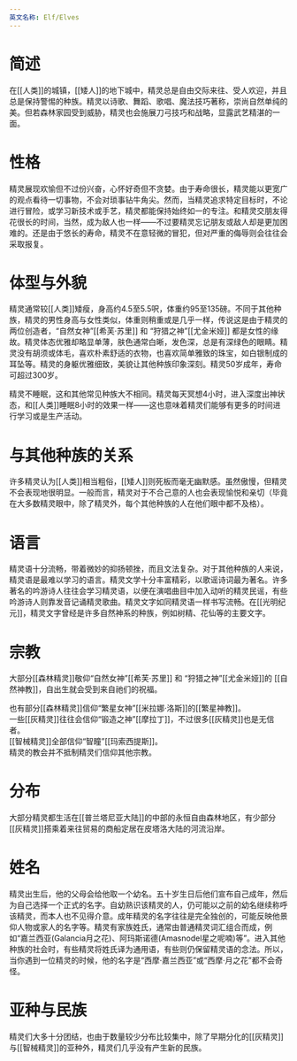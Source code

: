 ```yaml
---
英文名称: Elf/Elves
---
```

# 简述  
在[[人类]]的城镇，[[矮人]]的地下城中，精灵总是自由交际来往、受人欢迎，并且总是保持警惕的种族。精灵以诗歌、舞蹈、歌唱、魔法技巧著称，崇尚自然单纯的美。但若森林家园受到威胁，精灵也会施展刀弓技巧和战略，显露武艺精湛的一面。

# 性格  
精灵展现欢愉但不过份兴奋，心怀好奇但不贪婪。由于寿命很长，精灵能以更宽广的观点看待一切事物，不会对琐事钻牛角尖。然而，当精灵追求特定目标时，不论进行冒险，或学习新技术或手艺，精灵都能保持始终如一的专注。和精灵交朋友得花很长的时间，当然，成为敌人也一样——不过要精灵忘记朋友或敌人却是更加困难的。还是由于悠长的寿命，精灵不在意轻微的冒犯，但对严重的侮辱则会往往会采取报复。

# 体型与外貌  
精灵通常较[[人类]]矮瘦，身高约4.5至5.5呎，体重约95至135磅。不同于其他种族，精灵的男性身高与女性类似，体重则稍重或是几乎一样，传说这是由于精灵的两位创造者，“自然女神”[[希芙·苏里]] 和 “狩猎之神”[[尤金米娅]] 都是女性的缘故。精灵体态优雅却略显单薄，肤色通常白晰，发色深，总是有深绿色的眼睛。精灵没有胡须或体毛，喜欢朴素舒适的衣物，也喜欢简单雅致的珠宝，如白银制成的耳坠等。精灵的身躯优雅细致，美貌让其他种族印象深刻。精灵50岁成年，寿命可超过300岁。  

精灵不睡眠，这和其他常见种族大不相同。精灵每天冥想4小时，进入深度出神状态，和[[人类]]睡眠8小时的效果一样——这也意味着精灵们能够有更多的时间进行学习或是生产活动。

# 与其他种族的关系  
许多精灵认为[[人类]]相当粗俗，[[矮人]]则死板而毫无幽默感。虽然傲慢，但精灵不会表现地很明显。一般而言，精灵对于不合己意的人也会表现愉悦和亲切（毕竟在大多数精灵眼中，除了精灵外，每个其他种族的人在他们眼中都不及格）。

# 语言  
精灵语十分流畅，带着微妙的抑扬顿挫，而且文法复杂。对于其他种族的人来说，精灵语是最难以学习的语言。精灵文学十分丰富精彩，以歌谣诗词最为著名。许多著名的吟游诗人往往会学习精灵语，以便在演唱曲目中加入动听的精灵民谣，有些吟游诗人则靠发音记诵精灵歌曲。精灵文字如同精灵语一样书写流畅。在[[光明纪元]]，精灵文字曾经是许多自然神系的种族，例如树精、花仙等的主要文字。

# 宗教  
大部分[[森林精灵]]敬仰“自然女神”[[希芙·苏里]] 和 “狩猎之神”[[尤金米娅]]的 [[自然神教]]，自出生就会受到来自祂们的祝福。  

也有部分[[森林精灵]]信仰“繁星女神”[[米拉娜·洛斯]]的[[繁星神教]]。  
一些[[灰精灵]]往往会信仰“锻造之神”[[摩拉丁]]，不过很多[[灰精灵]]也是无信者。  
[[智械精灵]]全部信仰“智瞳”[[玛索西提斯]]。  
​
精灵的教会并不抵制精灵们信仰其他宗教。

# 分布  
大部分精灵都生活在[[普兰塔尼亚大陆]]的中部的永恒自由森林地区，有少部分[[灰精灵]]搭乘着来往贸易的商船定居在皮塔洛大陆的河流沿岸。

# 姓名  
精灵出生后，他的父母会给他取一个幼名。五十岁生日后他们宣布自己成年，然后为自己选择一个正式的名字。自幼熟识该精灵的人，仍可能以之前的幼名继续称呼该精灵，而本人也不见得介意。成年精灵的名字往往是完全独创的，可能反映他景仰人物或家人的名字等。精灵有家族姓氏，通常由普通精灵词汇组合而成，例如“嘉兰西亚(Galancia月之花)、阿玛斯诺德(Amasnodel星之呢喃)等”。进入其他种族的社会时，有些精灵将姓氏译为通用语，有些则仍保留精灵语的念法。所以，当你遇到一位精灵的时候，他的名字是“西摩·嘉兰西亚”或“西摩·月之花”都不会奇怪。

# 亚种与民族
精灵们大多十分团结，也由于数量较少分布比较集中，除了早期分化的[[灰精灵]]与[[智械精灵]]的亚种外，精灵们几乎没有产生新的民族。
